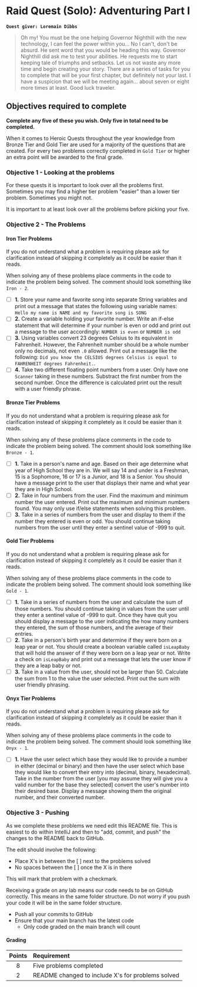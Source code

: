# Raid Quest (Solo): Adventuring Part I
**`Quest giver: Loremain Dibbs`**
>Oh my! You must be the one helping Governor Nighthill with the new technology, I can feel the power within you... No I can't, don't be absurd.  He sent word that you would be heading this way. Governor Nighthill did ask me to test your abilities. He requests me to start keeping tale of triumphs and setbacks. Let us not waste any more time and begin creating your story. There are a series of tasks for you to complete that will be your first chapter, but definitely not your last. I have a suspicion that we will be meeting again... about seven or eight more times at least. Good luck traveler.

## Objectives required to complete
**Complete any five of these you wish.  Only five in total need to be completed.**

When it comes to Heroic Quests throughout the year knowledge from Bronze Tier and Gold Tier are used for a majority of the questions that are created.  For every two problems correctly completed in `Gold Tier` or higher an extra point will be awarded to the final grade.

### Objective 1 - Looking at the problems
For these quests it is important to look over all the problems first.  Sometimes you may find a higher tier problem "easier" than a lower tier problem.  Sometimes you might not.

It is important to at least look over all the problems before picking your five.

### Objective 2 - The Problems
#### Iron Tier Problems
If you do not understand what a problem is requiring please ask for clarification instead of skipping it completely as it could be easier than it reads.

When solving any of these problems place comments in the code to indicate the problem being solved.  The comment should look something like `Iron - 2`.

- [ ] **1.** Store your name and favorite song into separate String variables and print out a message that states the following using variable names: `Hello my name is NAME and my favorite song is SONG`
- [ ] **2.** Create a variable holding your favorite number.  Write an if-else statement that will determine if your number is even or odd and print out a message to the user accordingly: `NUMBER is even` or `NUMBER is odd`
- [ ] **3.** Using variables convert 23 degrees Celsius to its equivalent in Fahrenheit.  However, the Fahrenheit number should be a whole number only no decimals, not even `.0` allowed.  Print out a message like the following: `Did you know the CELSIUS degrees Celsius is equal to FAHRENHEIT degrees Fahrenheit.`.
- [ ] **4.** Take two different floating point numbers from a user.  Only have one `Scanner` taking in these numbers.  Substract the first number from the second number.  Once the difference is calculated print out the result with a user friendly phrase.

#### Bronze Tier Problems
If you do not understand what a problem is requiring please ask for clarification instead of skipping it completely as it could be easier than it reads.

When solving any of these problems place comments in the code to indicate the problem being solved.  The comment should look something like `Bronze - 1`.

- [ ] **1.** Take in a person's name and age.  Based on their age determine what year of High School they are in.  We will say 14 and under is a Freshman, 15 is a Sophomore, 16 or 17 is a Junior, and 18 is a Senior.  You should have a message print to the user that displays their name and what year they are in High School.
- [ ] **2.** Take in four numbers from the user. Find the maximum and minimum number the user entered.  Print out the maximum and minimum numbers found.  You may only use if/else statements when solving this problem.
- [ ] **3.** Take in a series of numbers from the user and display to them if the number they entered is even or odd.  You should continue taking numbers from the user until they enter a sentinel value of -999 to quit.

#### Gold Tier Problems
If you do not understand what a problem is requiring please ask for clarification instead of skipping it completely as it could be easier than it reads.

When solving any of these problems place comments in the code to indicate the problem being solved.  The comment should look something like `Gold - 1`.

- [ ] **1.** Take in a series of numbers from the user and calculate the sum of those numbers.  You should continue taking in values from the user until they enter a sentinel value of -999 to quit. Once they have quit you should display a message to the user indicating the how many numbers they entered, the sum of those numbers, and the average of their entries.
- [ ] **2.** Take in a person's birth year and determine if they were born on a leap year or not.  You should create a boolean variable called `isLeapBaby` that will hold the answer of if they were born on a leap year or not.  Write a check on `isLeapBaby` and print out a message that lets the user know if they are a leap baby or not.
- [ ] **3.** Take in a value from the user, should not be larger than 50.  Calculate the sum from 1 to the value the user selected.  Print out the sum with user friendly phrasing.

#### Onyx Tier Problems
If you do not understand what a problem is requiring please ask for clarification instead of skipping it completely as it could be easier than it reads.

When solving any of these problems place comments in the code to indicate the problem being solved.  The comment should look something like `Onyx - 1`.

- [ ] **1.** Have the user select which base they would like to provide a number in either (decimal or binary) and then have the user select which base they would like to convert their entry into (decimal, binary, hexadecimal).  Take in the number from the user [you may assume they will give you a valid number for the base they selected] convert the user's number into their desired base.  Display a message showing them the original number, and their converted number.

### Objective 3 - Pushing
As we complete these problems we need edit this README file.  This is easiest to do within IntelliJ and then to "add, commit, and push" the changes to the README back to GitHub.

The edit should involve the following:
- Place X's in between the [ ] next to the problems solved
- No spaces between the [ ] once the X is in there

This will mark that problem with a checkmark.

Receiving a grade on any lab means our code needs to be on GitHub correctly.  This means in the same folder structure.  Do not worry if you push your code it will be in the same folder structure.

- Push all your commits to GitHub
- Ensure that your main branch has the latest code
    - Only code graded on the main branch will count

#### Grading
|   Points     |   Requirement                                      |
| :----------: |:-------------------------------------------------- |
| 8            | Five problems completed                            |
| 2            | README changed to include X's for problems solved  |
